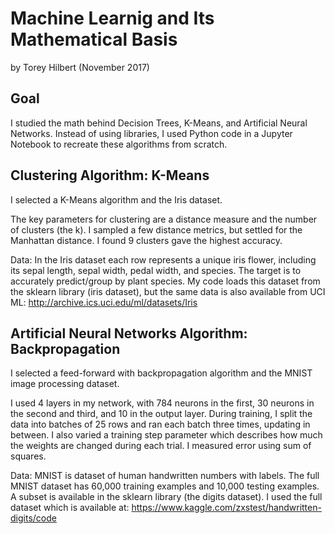 # Machine Learnig and Its Mathematical Basis
by Torey Hilbert (November 2017)

Goal
--------------------
I studied the math behind Decision Trees, K-Means, and Artificial Neural Networks. Instead of using libraries, I used Python code in a Jupyter Notebook to recreate these algorithms from scratch.


Clustering Algorithm: K-Means
--------------------
I selected a K-Means algorithm and the Iris dataset.

The key parameters for clustering are a distance measure and the number of clusters (the k). I sampled a few distance metrics, but settled for the Manhattan distance. I found 9 clusters gave the highest accuracy. 

Data: In the Iris dataset each row represents a unique iris flower, including its sepal length, sepal width, pedal width, and species. The target is to accurately predict/group by plant species. My code loads this dataset from the sklearn library (iris dataset), but the same data is also available from UCI ML: http://archive.ics.uci.edu/ml/datasets/Iris


Artificial Neural Networks Algorithm: Backpropagation
--------------------
I selected a feed-forward with backpropagation algorithm and the MNIST image processing dataset.

I used 4 layers in my network, with 784 neurons in the first, 30 neurons in the second and third, and 10 in the output layer. During training, I split the data into batches of 25 rows and ran each batch three times, updating in between. I also varied a training step parameter which describes how much the weights are changed during each trial. I measured error using sum of squares.

Data: MNIST is dataset of human handwritten numbers with labels. The full MNIST dataset has 60,000 training examples and 10,000 testing examples. A subset is available in the sklearn library (the digits dataset). I used the full dataset which is available at: https://www.kaggle.com/zxstest/handwritten-digits/code  